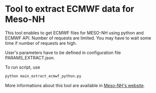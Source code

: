 # Tool to extract ECMWF data for Meso-NH

This tool enables to get ECMWF files for MESO-NH using python and ECMWF API.
Number of requests are limited. You may have to wait some time if number of requests are high.

User's parameters have to be defined in configuration file PARAMS_EXTRACT.json.

To run script, use 

```bash
python main_extract_ecmwf_python.py
```

More informations about this tool are available in [Meso-NH's website](http://mesonh.aero.obs-mip.fr/mesonh56/MesonhTEAMFAQ/ECMWF/ExtracEcmwf).
